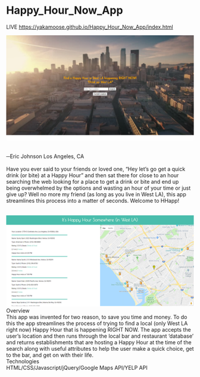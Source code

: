 # Happy_Hour_Now_App
LIVE   https://yakamoose.github.io/Happy_Hour_Now_App/index.html

<img src="homepage-pic.png">

<br>─Eric Johnson Los Angeles, CA
<br>
<br>
Have you ever said to your friends or loved one, “Hey let’s go get a quick drink (or bite)  at a Happy Hour” and then sat there for close to an hour searching the web looking for a place to get a drink or bite and end up being overwhelmed by the options and wasting an hour of your time or just give up?  Well no more my friend (as long as you live in West LA), this app streamlines this process into a matter of seconds.  Welcome to HHapp!
<br><br>

<img src="resultspage-pic.png">

<br>
Overview
<br>
This app was invented for two reason, to save you time and money.  To do this the app streamlines the process of trying to find a local (only West LA right now) Happy Hour that is happening RIGHT NOW.  The app accepts the user’s location and then runs through the local bar and restaurant ‘database’ and returns establishments that are hosting a Happy Hour at the time of the search along with useful attributes to help the user make a quick choice, get to the bar, and get on with their life.

<br>
Technologies
<br>
HTML/CSS/Javascript/jQuery/Google Maps API/YELP API
